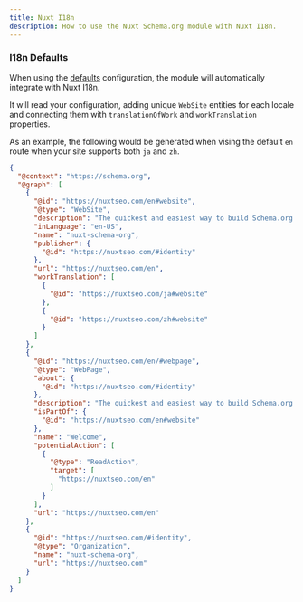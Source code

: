 ```yaml
---
title: Nuxt I18n
description: How to use the Nuxt Schema.org module with Nuxt I18n.
---
```


### I18n Defaults

When using the [defaults](/schema-org/api/config#defaults) configuration, the module will automatically integrate with Nuxt I18n.

It will read your configuration, adding unique `WebSite` entities for each locale and connecting them with `translationOfWork`
and `workTranslation` properties.

As an example, the following would be generated when vising the default `en` route when your site supports both `ja` and `zh`.

```json
{
  "@context": "https://schema.org",
  "@graph": [
    {
      "@id": "https://nuxtseo.com/en#website",
      "@type": "WebSite",
      "description": "The quickest and easiest way to build Schema.org graphs for Nuxt.",
      "inLanguage": "en-US",
      "name": "nuxt-schema-org",
      "publisher": {
        "@id": "https://nuxtseo.com/#identity"
      },
      "url": "https://nuxtseo.com/en",
      "workTranslation": [
        {
          "@id": "https://nuxtseo.com/ja#website"
        },
        {
          "@id": "https://nuxtseo.com/zh#website"
        }
      ]
    },
    {
      "@id": "https://nuxtseo.com/en/#webpage",
      "@type": "WebPage",
      "about": {
        "@id": "https://nuxtseo.com/#identity"
      },
      "description": "The quickest and easiest way to build Schema.org graphs for Nuxt.",
      "isPartOf": {
        "@id": "https://nuxtseo.com/en#website"
      },
      "name": "Welcome",
      "potentialAction": [
        {
          "@type": "ReadAction",
          "target": [
            "https://nuxtseo.com/en"
          ]
        }
      ],
      "url": "https://nuxtseo.com/en"
    },
    {
      "@id": "https://nuxtseo.com/#identity",
      "@type": "Organization",
      "name": "nuxt-schema-org",
      "url": "https://nuxtseo.com"
    }
  ]
}
```
